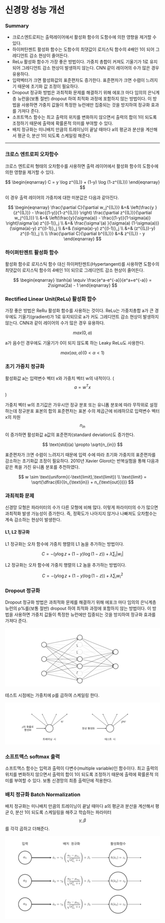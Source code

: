 <script> MathJax.Hub.Queue(["Typeset", MathJax.Hub]); </script>

# 신경망 성능 개선

### Summary

- 크로스엔트로피는 출력레이어에서 활성화 함수의 도함수에 의한 영향을 제거할 수 있다.
- 하이퍼탄젠트 활성화 함수는 도함수의 최댓값이 로지스틱 함수의 4배인 1이 되어 그레디언트 감소 현상이 줄어든다. 
- ReLu 활성화 함수가 가장 좋은 방법이다. 가중치 총합이 커져도 기울기가 1로 유지되어 그레디언트 감소 현상이 발생하지 않는다. CNN 같이 레이어의 수가 많은 경우 유용하다. 
- 입력벡터가 크면 활성화값의 표준편차도 증가한다. 표준편차가 크면 수렴이 느려지기 때문에 초기화 값 조정이 필요하다. 
- Dropout 정규화 방법은 과최적화 문제를 해결하기 위해 에포크 마다 임의의 은닉계층 뉴런을(보통 절반) dropout 하여 최적화 과정에 포함하지 않는 방법이다. 이 방법을 사용하면 가중치 값들이 특정한 뉴런에만 집중되는 것을 방지하여 정규화 효과를 가져다 준다. 
- 소프트맥스 함수는 최고 출력의 위치를 변화하지 않으면서 출력의 합이 1이 되도록 조정하기 때문에 출력에 확률론적 의미를 부여할 수 있다. 
- 배치 정규화는 미니배치 만큼의 트레이닝이 끝날 때마다 a의 평균과 분산을 계산해서 평균 0, 분산 1이 되도록 스케일링 해준다.
_____________

### 크로스 엔트로피 오차함수

크로스 엔트로피 형태의 오차함수를 사용하면 출력 레이어에서 활성화 함수의 도함수에 의한 영향을 제거할 수 있다. 

$$
\begin{eqnarray} 
  C = y \log z^{(L)} + (1-y) \log (1-z^{(L)})
\end{eqnarray}
$$

이 경우 출력 레이어의 가중치에 대한 미분값은 다음과 같아진다.

$$
\begin{eqnarray}
\frac{\partial C}{\partial w_j^{(L)}} 
&=& \left(\frac{y }{z^{(L)}} - \frac{(1-y)}{1-z^{(L)}} \right) \frac{\partial z^{(L)}}{\partial w_j^{(L)}} \\
&=& \left(\frac{y}{\sigma(a)} - \frac{(1-y)}{1-\sigma(a)} \right)\sigma'(a) z^{(l-1)}_j \\
&=& \frac{\sigma'(a) }{\sigma(a) (1-\sigma(a))} (\sigma(a)-y) z^{(l-1)}_j  \\
&=& (\sigma(a)-y) z^{(l-1)}_j \\ 
&=& (z^{(L)}-y) z^{(l-1)}_j \\ 
\\
\frac{\partial C}{\partial b^{(L)}} &=&  z^{(L)} - y
\end{eqnarray}
$$

### 하이퍼탄젠트 활성화 함수

활성화 함수로 로지스틱 함수 대신 하이퍼탄젠트(Hypertangent)를 사용하면 도함수의 최댓값이 로지스틱 함수의 4배인 1이 되므로 그레디언트 감소 현상이 줄어든다.

$$
\begin{eqnarray}
  \tanh(a) \equiv \frac{e^a-e^{-a}}{e^a+e^{-a}} = 2\sigma(2a) - 1
\end{eqnarray}
$$

### Rectified Linear Unit(ReLu) 활성화 함수

가장 좋은 방법은 ReRu 활성화 함수를 사용하는 것이다. ReLu는 가중치총합 a가 큰 경우에도 기울기(gradient)가 1로 유지되므로 a가 커도 그레디언트 감소 현상이 발생하지 않는다. CNN과 같이 레이어의 수가 많은 경우 유용하다. 

$$
max(0, a)
$$

a가 음수인 경우에도 기울기가 0이 되지 않도록 하는 Leaky ReLu도 사용한다. 

$$
max(\alpha a, a) (0 < \alpha < 1)
$$

### 초기 가중치 정규화

활성화값 a는 입력변수 벡터 x와 가중치 벡터 w의 내적이다. ($$a=w^Tx$$)

가중치 벡터 w의 초기값은 가우시안 정규 분포 또는 유니폼 분포에 따라 무작위로 설정하는데 정규분포 표본의 합의 표준편차는 표본 수의 제곱근에 비례하므로 입력변수 벡터 x의 차원 $$n_{in} $$ 이 증가하면 활성화값 a값의 표준편차(standard deviation)도 증가한다.  

$$
\text{std}(a) \propto \sqrt{n_{in}}
$$

표준편차가 크면 수렴이 느려지기 때문에 입력 수에 따라 초기화 가중치의 표준편차를 감소하는 초기화값 조정이 필요하다.  2010년 Xavier Glorot는 반복실험을 통해 다음과 같은 폭을 가진 유니폼 분포를 추천하였다.

$$
w \sim \text{uniform}(-\text{limit},\text{limit}) \\
\text{limit} = \sqrt{\dfrac{6}{(n_{\text{in}} + n_{\text{out}})}}
$$

### 과최적화 문제

신경망 모형은 파라미터의 수가 다른 모형에 비해 많다. 이렇게 파라미터의 수가 많으면 과최적화 발생 가능성이 증가한다. 즉, 정확도가 나아지지 않거나 나빠져도 오차함수는 계속 감소하는 현상이 발생한다. 

#### L1, L2 정규화

L1 정규화는 오차 함수에 가중치 행렬의 L1 놈을 추가하는 방법이다. 

$$
C = - (y \log z+(1-y) \log(1-z)) + \lambda \sum_i |w_i|
$$

L2 정규화는 오차 함수에 가중치 행렬의 L2 놈을 추가하는 방법이다. 

$$
C = - (y \log z+(1-y) \log(1-z)) + \lambda \sum_i w_i^2
$$

### Dropout 정규화

Dropout 정규화 방법은 과최적화 문제를 해결하기 위해 에포크 마다 임의의 은닉계층 뉴런의 p%를(보통 절반) dropout 하여 최적화 과정에 포함하지 않는 방법이다. 이 방법을 사용하면 가중치 값들이 특정한 뉴런에만 집중되는 것을 방지하여 정규화 효과를 가져다 준다. 

![image-20200324003708200](../../../resource/img/image-20200324003708200.png)

테스트 시점에는 가중치에 p를 곱하여 스케일링 한다. 

![image-20200324003737469](../../../resource/img/image-20200324003737469.png)

### 소프트맥스 softmax 출력

소프트맥스 함수는 입력과 출력이 다변수(multiple variable)인 함수이다. 최고 출력의 위치를 변화하지 않으면서 출력의 합이 1이 되도록 조정하기 때문에 출력에 확률론적 의미를 부여할 수 있다. 보통 신경망의 최종 출력단에 적용한다. 

### 배치 정규화 Batch Normalization

배치 정규화는 미니배치 만큼의 트레이닝이 끝날 때마다 a의 평균과 분산을 계산해서 평균 0, 분산 1이 되도록 스케일링을 해주고 학습하는 파라미터 $$\gamma, \beta$$ 를 각각 곱하고 더해준다.

![image-20200324004145137](../../../resource/img/image-20200324004145137.png)